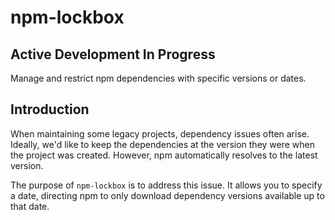 # npm-lockbox

## **Active Development In Progress**

Manage and restrict npm dependencies with specific versions or dates.

## Introduction

When maintaining some legacy projects, dependency issues often arise. 
Ideally, we'd like to keep the dependencies at the version they were when the project was created. 
However, npm automatically resolves to the latest version. 

The purpose of `npm-lockbox` is to address this issue. 
It allows you to specify a date, directing npm to only download dependency versions available up to that date.